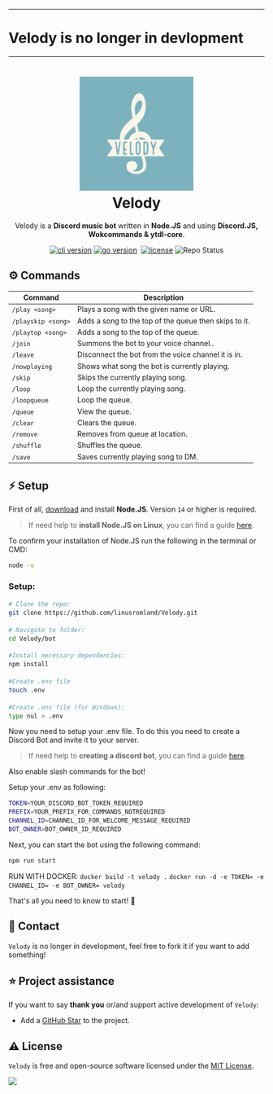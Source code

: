 <hr/>

# **Velody is no longer in devlopment**

<hr/>
<h1 align="center">
  <img src="assets/logo.jpeg" width="224px"/><br/>
  Velody
</h1>
<p align="center">Velody is a <b>Discord music bot</b> written in <b>Node.JS</b> and using <b>Discord.JS, Wokcommands & ytdl-core</b>.

<p align="center"><a href="https://github.com/linusromland/velody/releases" target="_blank"><img src="https://img.shields.io/badge/version-v1.0.0-blue?style=for-the-badge&logo=none" alt="cli version" /></a>&nbsp;<a href="https://nodejs.org/en/" target="_blank"><img src="https://img.shields.io/badge/Node.JS-14.17+-0?style=for-the-badge&logo=nodedotjs" alt="go version" /></a>&nbsp;
<a href="https://github.com/linusromland/Velody/blob/master/LICENSE"><img src="https://img.shields.io/badge/license-MIT-red?style=for-the-badge&logo=none" alt="license" /></a>
<a ><img src="https://img.shields.io/badge/Project%20Status-Inactive-grey?style=for-the-badge&logo=none" alt="Repo Status" /></a>
</p>

## ⚙️ Commands

| Command            | Description                                           |
| ------------------ | ----------------------------------------------------- |
| `/play <song>`     | Plays a song with the given name or URL.              |
| `/playskip <song>` | Adds a song to the top of the queue then skips to it. |
| `/playtop <song>`  | Adds a song to the top of the queue.                  |
| `/join`            | Summons the bot to your voice channel..               |
| `/leave`           | Disconnect the bot from the voice channel it is in.   |
| `/nowplaying`      | Shows what song the bot is currently playing.         |
| `/skip`            | Skips the currently playing song.                     |
| `/loop`            | Loop the currently playing song.                      |
| `/loopqueue`       | Loop the queue.                                       |
| `/queue`           | View the queue.                                       |
| `/clear`           | Clears the queue.                                     |
| `/remove`          | Removes from queue at location.                       |
| `/shuffle`         | Shuffles the queue.                                   |
| `/save`            | Saves currently playing song to DM.                   |

## ⚡️ Setup

First of all, [download](https://nodejs.org/en/) and install **Node.JS**. Version `14` or higher is required.

> If need help to **install Node.JS on Linux**, you can find a guide [here](https://www.digitalocean.com/community/tutorial_collections/how-to-install-node-js).

To confirm your installation of Node.JS run the following in the terminal or CMD:

```bash
node -v
```

### Setup:

```bash
# Clone the repo:
git clone https://github.com/linusromland/Velody.git

# Navigate to folder:
cd Velody/bot

#Install necessary dependencies:
npm install

#Create .env file
touch .env

#Create .env file (for Windows):
type nul > .env
```

Now you need to setup your .env file. To do this you need to create a Discord Bot and invite it to your server.

> If need help to **creating a discord bot**, you can find a guide [here](https://dsharpplus.github.io/articles/basics/bot_account.html).

Also enable slash commands for the bot!

Setup your .env as following:

```bash
TOKEN=YOUR_DISCORD_BOT_TOKEN_REQUIRED
PREFIX=YOUR_PREFIX_FOR_COMMANDS_NOTREQUIRED
CHANNEL_ID=CHANNEL_ID_FOR_WELCOME_MESSAGE_REQUIRED
BOT_OWNER=BOT_OWNER_ID_REQUIRED
```

Next, you can start the bot using the following command:

```bash
npm run start
```

RUN WITH DOCKER:
`docker build -t velody .`
`docker run -d -e TOKEN= -e CHANNEL_ID= -e BOT_OWNER= velody`

That's all you need to know to start! 🎉

## 📝 Contact

`Velody` is no longer in development, feel free to fork it if you want to add something!

## ⭐️ Project assistance

If you want to say **thank you** or/and support active development of `Velody`:

-   Add a [GitHub Star](https://github.com/linusromland/velody) to the project.

## ⚠️ License

`Velody` is free and open-source software licensed under the [MIT License](https://github.com/linusromland/Velody/blob/master/LICENSE).

<a href="https://hits.seeyoufarm.com"><img src="https://hits.seeyoufarm.com/api/count/incr/badge.svg?url=https%3A%2F%2Fgithub.com%2Flinusromland%2FVelody&count_bg=%2379C83D&title_bg=%23555555&icon=&icon_color=%23E7E7E7&title=views&edge_flat=true"/></a>
